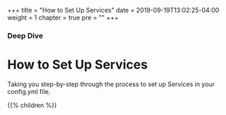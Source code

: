 +++
title = "How to Set Up Services"
date = 2019-09-19T13:02:25-04:00
weight = 1
chapter = true
pre = "<b></b>"
+++

### Deep Dive

# How to Set Up Services

Taking you step-by-step through the process to set up Services in your config.yml file.

{{% children  %}}
